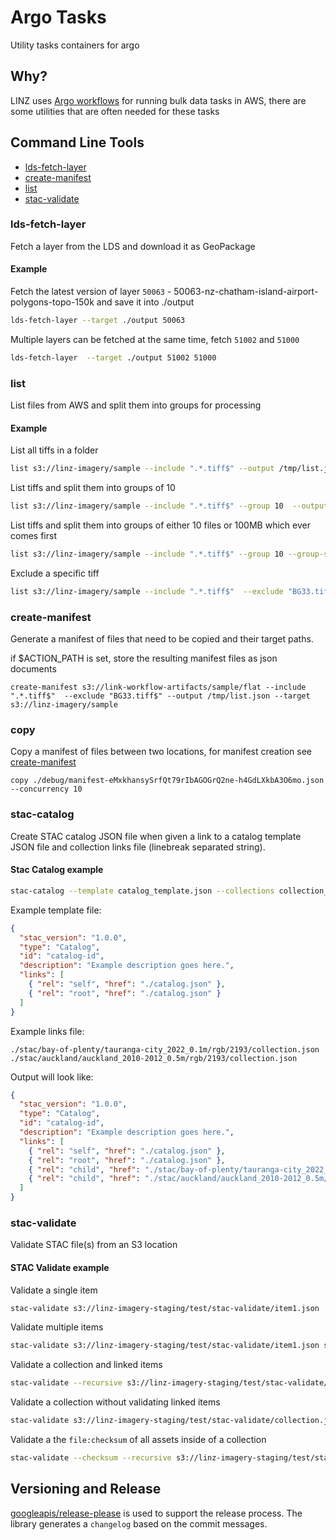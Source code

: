 # Argo Tasks

Utility tasks containers for argo

## Why?

LINZ uses [Argo workflows](https://argoproj.github.io/workflows/) for running bulk data tasks in AWS, there are some utilities that are often needed for these tasks

## Command Line Tools

- [lds-fetch-layer](#lds-fetch-layer)
- [create-manifest](#create-manifest)
- [list](#list)
- [stac-validate](#stac-validate)

### lds-fetch-layer

Fetch a layer from the LDS and download it as GeoPackage

#### Example

Fetch the latest version of layer `50063` - 50063-nz-chatham-island-airport-polygons-topo-150k and save it into ./output

```bash
lds-fetch-layer --target ./output 50063
```

Multiple layers can be fetched at the same time, fetch `51002` and `51000`

```bash
lds-fetch-layer  --target ./output 51002 51000
```

### list

List files from AWS and split them into groups for processing

#### Example

List all tiffs in a folder

```bash
list s3://linz-imagery/sample --include ".*.tiff$" --output /tmp/list.json
```

List tiffs and split them into groups of 10

```bash
list s3://linz-imagery/sample --include ".*.tiff$" --group 10  --output /tmp/list.json
```

List tiffs and split them into groups of either 10 files or 100MB which ever comes first

```bash
list s3://linz-imagery/sample --include ".*.tiff$" --group 10 --group-size 100MB --output /tmp/list.json
```

Exclude a specific tiff

```bash
list s3://linz-imagery/sample --include ".*.tiff$"  --exclude "BG33.tiff$" --output /tmp/list.json
```

### create-manifest

Generate a manifest of files that need to be copied and their target paths.

if $ACTION_PATH is set, store the resulting manifest files as json documents

```
create-manifest s3://link-workflow-artifacts/sample/flat --include ".*.tiff$"  --exclude "BG33.tiff$" --output /tmp/list.json --target s3://linz-imagery/sample
```

### copy

Copy a manifest of files between two locations, for manifest creation see [create-manifest](#create-manifest)

```
copy ./debug/manifest-eMxkhansySrfQt79rIbAGOGrQ2ne-h4GdLXkbA3O6mo.json --concurrency 10
```

### stac-catalog

Create STAC catalog JSON file when given a link to a catalog template JSON file and collection links file (linebreak separated string).

#### Stac Catalog example

```bash
stac-catalog --template catalog_template.json --collections collection_links.txt --output catalog.json
```

Example template file:

```json
{
  "stac_version": "1.0.0",
  "type": "Catalog",
  "id": "catalog-id",
  "description": "Example description goes here.",
  "links": [
    { "rel": "self", "href": "./catalog.json" },
    { "rel": "root", "href": "./catalog.json" }
  ]
}
```

Example links file:

```text
./stac/bay-of-plenty/tauranga-city_2022_0.1m/rgb/2193/collection.json
./stac/auckland/auckland_2010-2012_0.5m/rgb/2193/collection.json
```

Output will look like:

```json
{
  "stac_version": "1.0.0",
  "type": "Catalog",
  "id": "catalog-id",
  "description": "Example description goes here.",
  "links": [
    { "rel": "self", "href": "./catalog.json" },
    { "rel": "root", "href": "./catalog.json" },
    { "rel": "child", "href": "./stac/bay-of-plenty/tauranga-city_2022_0.1m/rgb/2193/collection.json" },
    { "rel": "child", "href": "./stac/auckland/auckland_2010-2012_0.5m/rgb/2193/collection.json" }
  ]
}
```

### stac-validate

Validate STAC file(s) from an S3 location

#### STAC Validate example

Validate a single item

```bash
stac-validate s3://linz-imagery-staging/test/stac-validate/item1.json
```

Validate multiple items

```bash
stac-validate s3://linz-imagery-staging/test/stac-validate/item1.json s3://linz-imagery/test/test/item2.json
```

Validate a collection and linked items

```bash
stac-validate --recursive s3://linz-imagery-staging/test/stac-validate/collection.json
```

Validate a collection without validating linked items

```bash
stac-validate s3://linz-imagery-staging/test/stac-validate/collection.json
```

Validate a the `file:checksum` of all assets inside of a collection

```bash
stac-validate --checksum --recursive s3://linz-imagery-staging/test/stac-validate/collection.json
```

## Versioning and Release

[googleapis/release-please](https://github.com/googleapis/release-please) is used to support the release process.
The library generates a `changelog` based on the commit messages.
